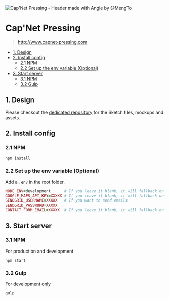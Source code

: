 ![Cap'Net Pressing - Header made with Angle by @MengTo](https://github.com/lanceplaine/capnet-pressing-design/blob/master/config/readme/header_code.jpg)

# Cap'Net Pressing

> http://www.capnet-pressing.com

<!-- TOC depthFrom:2 depthTo:6 withLinks:1 updateOnSave:1 orderedList:0 -->

- [1. Design](#1-design)
- [2. Install config](#2-install-config)
	- [2.1 NPM](#21-npm)
	- [2.2 Set up the env variable (Optional)](#22-set-up-the-env-variable-optional)
- [3. Start server](#3-start-server)
	- [3.1 NPM](#31-npm)
	- [3.2 Gulp](#32-gulp)

<!-- /TOC -->

## 1. Design

Please checkout the [dedicated repository](https://github.com/lanceplaine/capnet-pressing-design) for the Sketch files, mockups and assets.

## 2. Install config

### 2.1 NPM

```console
npm install
```

### 2.2 Set up the env variable (Optional)

Add a `.env` in the root folder.

```ruby
NODE_ENV=development      # If you leave it blank, it will fallback on production
GOOGLE_MAPS_API_KEY=XXXXX # If you leave it blank, it will fallback on the default API key AIzaSyAuDixR3dXmRr2g1PVzFAm5pLUkf7VWc5E (Only for localhost:3000)
SENDGRID_USERNAME=XXXXX   # If you want to send emails
SENDGRID_PASSWORD=XXXXX
CONTACT_FORM_EMAIL=XXXXX  # If you leave it blank, it will fallback on the default email address example@example.com
```

## 3. Start server

### 3.1 NPM

For production and development

```console
npm start
```

### 3.2 Gulp

For development only

```console
gulp
```
